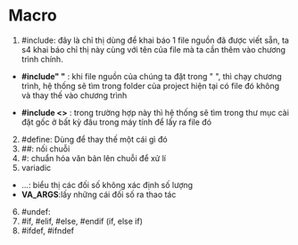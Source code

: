 # Macro
1. #include: đây là chỉ thị dùng để khai báo 1 file nguồn đã được viết sẵn, ta s4 khai báo chỉ thị này cùng với tên của file mà ta cần thêm vào chương trình chính.
+ __#include" "__ : khi file nguồn của chúng ta đặt trong " ", thì chạy chương trình, hệ thống sẽ tìm trong folder của project hiện tại có file đó không và thay thế vào chương trình

+ __#include <>__ : trong trường hợp này thì hệ thống sẽ tìm trong thư mục cài đặt gốc ở bất kỳ đâu trong máy tính để lấy ra file đó
2. #define: Dùng để thay thế một cái gì đó
3. ##: nối chuỗi
4. #: chuẩn hóa văn bản lên chuỗi để xử lí
5. variadic
+ ...: biểu thị các đối số không xác định số lượng
+ __VA_ARGS__:lấy những cái đối số ra thao tác
6. #undef: 
7. #if, #elif, #else, #endif (if, else if)
8. #ifdef, #ifndef